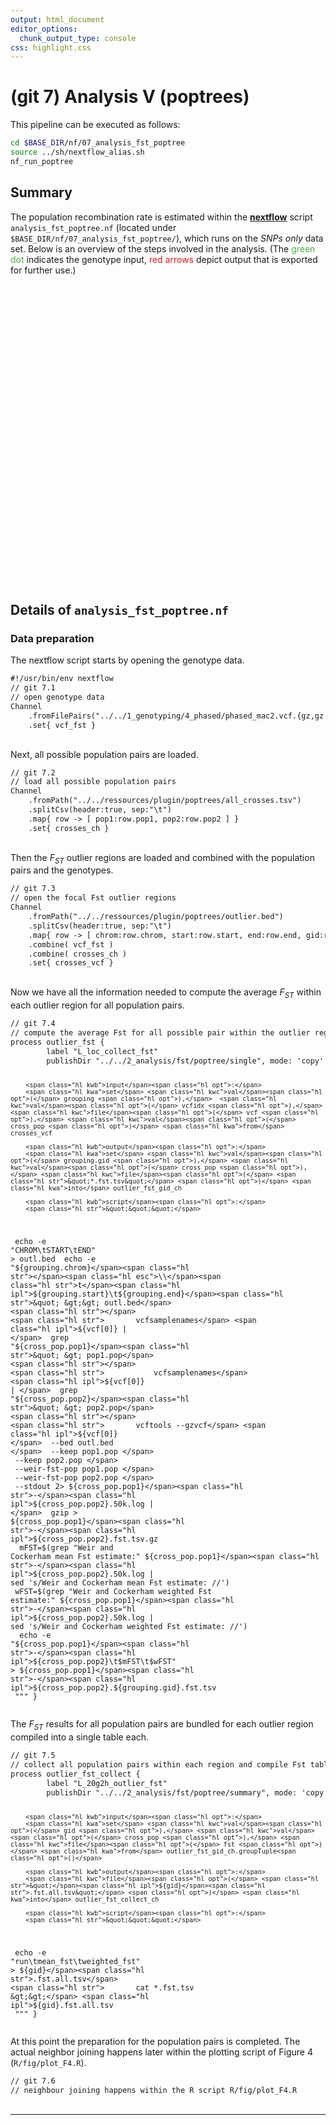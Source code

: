```yaml
---
output: html_document
editor_options:
  chunk_output_type: console
css: highlight.css
---
```







# (git 7) Analysis V (poptrees)

This pipeline can be executed as follows:

```sh
cd $BASE_DIR/nf/07_analysis_fst_poptree
source ../sh/nextflow_alias.sh
nf_run_poptree
```

## Summary

The population recombination rate is estimated within the [**nextflow**](https://www.nextflow.io/) script `analysis_fst_poptree.nf` (located under `$BASE_DIR/nf/07_analysis_fst_poptree/`), which runs on the _SNPs only_ data set.
Below is an overview of the steps involved in the analysis.
(The <span style="color:#4DAF4A">green dot</span> indicates the genotype input, <span style="color:#E41A1C">red arrows</span> depict output that is exported for further use.)

<div style="max-width:500px; margin:auto;">
<!--html_preserve--><div id="htmlwidget-7478aaa4ff297179d778" style="width:672px;height:480px;" class="girafe html-widget"></div>
<script type="application/json" data-for="htmlwidget-7478aaa4ff297179d778">{"x":{"html":"<?xml version=\"1.0\" encoding=\"UTF-8\"?>\n<svg xmlns=\"http://www.w3.org/2000/svg\" xmlns:xlink=\"http://www.w3.org/1999/xlink\" id=\"svg_73d85aea-ebce-4630-a473-170c9bac9536\" viewBox=\"0 0 864.00 648.00\">\n  <g>\n    <defs>\n      <clipPath id=\"svg_73d85aea-ebce-4630-a473-170c9bac9536_cl_1\">\n        <rect x=\"0.00\" y=\"0.00\" width=\"864.00\" height=\"648.00\"/>\n      <\/clipPath>\n    <\/defs>\n    <rect x=\"0.00\" y=\"0.00\" width=\"864.00\" height=\"648.00\" id=\"svg_73d85aea-ebce-4630-a473-170c9bac9536_el_1\" clip-path=\"url(#svg_73d85aea-ebce-4630-a473-170c9bac9536_cl_1)\" fill=\"#FFFFFF\" fill-opacity=\"1\" stroke-width=\"0.75\" stroke=\"#FFFFFF\" stroke-opacity=\"1\" stroke-linejoin=\"round\" stroke-linecap=\"round\"/>\n    <defs>\n      <clipPath id=\"svg_73d85aea-ebce-4630-a473-170c9bac9536_cl_2\">\n        <rect x=\"0.00\" y=\"0.00\" width=\"864.00\" height=\"648.00\"/>\n      <\/clipPath>\n    <\/defs>\n    <g clip-path=\"url(#svg_73d85aea-ebce-4630-a473-170c9bac9536_cl_2)\">\n      <text x=\"327.63\" y=\"433.35\" id=\"svg_73d85aea-ebce-4630-a473-170c9bac9536_el_2\" font-size=\"225.00pt\" font-weight=\"bold\" fill=\"#E0E0E0\" fill-opacity=\"1\" font-family=\"DejaVu Sans\">7<\/text>\n    <\/g>\n    <polyline points=\"81.43,342.65 81.58,342.68 82.90,342.99 84.21,343.30 85.53,343.60 86.85,343.91 88.17,344.22 89.49,344.53 90.81,344.84 92.12,345.14 93.44,345.45 94.76,345.76 96.08,346.07 97.40,346.37 98.71,346.68 100.03,346.99 101.35,347.30 102.67,347.61 103.99,347.91 105.30,348.22 106.62,348.53 107.94,348.84 109.26,349.15 110.58,349.45 111.90,349.76 113.21,350.07 114.53,350.38 115.85,350.68 117.17,350.99 118.49,351.30 119.80,351.61 121.12,351.92 122.44,352.22 123.76,352.53 125.08,352.84 126.40,353.15 127.71,353.46 129.03,353.76 130.35,354.07 131.67,354.38 132.99,354.69 134.30,354.99 135.62,355.30 136.94,355.61 138.26,355.92 139.58,356.23 140.89,356.53 142.21,356.84 143.53,357.15 144.85,357.46 146.17,357.76 147.49,358.07 148.80,358.38 150.12,358.69 151.44,359.00 152.76,359.30 154.08,359.61 155.39,359.92 156.71,360.23 158.03,360.54 159.35,360.84 160.67,361.15 161.99,361.46 163.30,361.77 164.62,362.07 165.94,362.38 167.26,362.69 168.58,363.00 169.89,363.31 171.21,363.61 172.53,363.92 173.85,364.23 175.17,364.54 176.48,364.85 177.80,365.15 179.12,365.46 180.44,365.77 181.76,366.08 183.08,366.38 184.39,366.69 185.71,367.00 187.03,367.31 188.35,367.62 189.67,367.92 190.98,368.23 192.30,368.54 193.62,368.85 194.94,369.15 196.26,369.46 196.40,369.50\" id=\"svg_73d85aea-ebce-4630-a473-170c9bac9536_el_3\" clip-path=\"url(#svg_73d85aea-ebce-4630-a473-170c9bac9536_cl_2)\" fill=\"none\" stroke-width=\"1.06698\" stroke=\"#000000\" stroke-opacity=\"1\" stroke-linejoin=\"round\" stroke-linecap=\"butt\"/>\n    <polygon points=\"194.50,370.08 196.40,369.50 194.95,368.13\" id=\"svg_73d85aea-ebce-4630-a473-170c9bac9536_el_4\" clip-path=\"url(#svg_73d85aea-ebce-4630-a473-170c9bac9536_cl_2)\" fill=\"#000000\" fill-opacity=\"1\" stroke-width=\"1.06698\" stroke=\"#000000\" stroke-opacity=\"1\" stroke-linejoin=\"round\" stroke-linecap=\"butt\"/>\n    <polyline points=\"454.93,321.53 456.10,321.63 457.40,321.74 458.71,321.85 460.01,321.96 461.31,322.07 462.61,322.18 463.91,322.30 465.21,322.41 466.52,322.52 467.82,322.63 469.12,322.74 470.42,322.85 471.72,322.96 473.02,323.07 474.32,323.18 475.63,323.29 476.93,323.40 478.23,323.51 479.53,323.62 480.83,323.73 482.13,323.84 483.44,323.95 484.74,324.07 486.04,324.18 487.34,324.29 488.64,324.40 489.94,324.51 491.25,324.62 492.55,324.73 493.85,324.84 495.15,324.95 496.45,325.06 497.75,325.17 499.06,325.28 500.36,325.39 501.66,325.50 502.96,325.61 504.26,325.72 505.56,325.83 506.87,325.95 508.17,326.06 509.47,326.17 510.77,326.28 512.07,326.39 513.37,326.50 514.68,326.61 515.98,326.72 517.28,326.83 518.58,326.94 519.88,327.05 521.18,327.16 522.49,327.27 523.79,327.38 525.09,327.49 526.39,327.60 527.69,327.72 528.99,327.83 530.30,327.94 531.60,328.05 532.90,328.16 534.20,328.27 535.50,328.38 536.80,328.49 538.11,328.60 539.41,328.71 540.71,328.82 542.01,328.93 543.31,329.04 544.61,329.15 545.92,329.26 547.22,329.37 548.52,329.49 549.82,329.60 551.12,329.71 552.42,329.82 553.73,329.93 555.03,330.04 556.33,330.15 557.63,330.26 558.93,330.37 560.23,330.48 561.54,330.59 562.84,330.70 564.14,330.81 565.44,330.92 566.74,331.03 567.91,331.13\" id=\"svg_73d85aea-ebce-4630-a473-170c9bac9536_el_5\" clip-path=\"url(#svg_73d85aea-ebce-4630-a473-170c9bac9536_cl_2)\" fill=\"none\" stroke-width=\"1.06698\" stroke=\"#E41A1C\" stroke-opacity=\"1\" stroke-linejoin=\"round\" stroke-linecap=\"butt\"/>\n    <polygon points=\"566.11,331.98 567.91,331.13 566.28,329.99\" id=\"svg_73d85aea-ebce-4630-a473-170c9bac9536_el_6\" clip-path=\"url(#svg_73d85aea-ebce-4630-a473-170c9bac9536_cl_2)\" fill=\"#E41A1C\" fill-opacity=\"1\" stroke-width=\"1.06698\" stroke=\"#E41A1C\" stroke-opacity=\"1\" stroke-linejoin=\"round\" stroke-linecap=\"butt\"/>\n    <polyline points=\"583.80,332.36 584.72,332.42 585.99,332.51 587.25,332.60 588.52,332.68 589.79,332.77 591.05,332.86 592.32,332.95 593.59,333.04 594.85,333.12 596.12,333.21 597.39,333.30 598.65,333.39 599.92,333.47 601.19,333.56 602.45,333.65 603.72,333.74 604.98,333.82 606.25,333.91 607.52,334.00 608.78,334.09 610.05,334.18 611.32,334.26 612.58,334.35 613.85,334.44 615.12,334.53 616.38,334.61 617.65,334.70 618.92,334.79 620.18,334.88 621.45,334.96 622.72,335.05 623.98,335.14 625.25,335.23 626.52,335.31 627.78,335.40 629.05,335.49 630.32,335.58 631.58,335.67 632.85,335.75 634.12,335.84 635.38,335.93 636.65,336.02 637.92,336.10 639.18,336.19 640.45,336.28 641.72,336.37 642.98,336.45 644.25,336.54 645.52,336.63 646.78,336.72 648.05,336.81 649.32,336.89 650.58,336.98 651.85,337.07 653.11,337.16 654.38,337.24 655.65,337.33 656.91,337.42 658.18,337.51 659.45,337.59 660.71,337.68 661.98,337.77 663.25,337.86 664.51,337.94 665.78,338.03 667.05,338.12 668.31,338.21 669.58,338.30 670.85,338.38 672.11,338.47 673.38,338.56 674.65,338.65 675.91,338.73 677.18,338.82 678.45,338.91 679.71,339.00 680.98,339.08 682.25,339.17 683.51,339.26 684.78,339.35 686.05,339.44 687.31,339.52 688.58,339.61 689.85,339.70 691.11,339.79 692.38,339.87 693.29,339.94\" id=\"svg_73d85aea-ebce-4630-a473-170c9bac9536_el_7\" clip-path=\"url(#svg_73d85aea-ebce-4630-a473-170c9bac9536_cl_2)\" fill=\"none\" stroke-width=\"1.06698\" stroke=\"#000000\" stroke-opacity=\"1\" stroke-linejoin=\"round\" stroke-linecap=\"butt\"/>\n    <polygon points=\"691.50,340.81 693.29,339.94 691.64,338.82\" id=\"svg_73d85aea-ebce-4630-a473-170c9bac9536_el_8\" clip-path=\"url(#svg_73d85aea-ebce-4630-a473-170c9bac9536_cl_2)\" fill=\"#000000\" fill-opacity=\"1\" stroke-width=\"1.06698\" stroke=\"#000000\" stroke-opacity=\"1\" stroke-linejoin=\"round\" stroke-linecap=\"butt\"/>\n    <polyline points=\"709.20,340.97 709.98,341.02 711.22,341.10 712.47,341.17 713.72,341.25 714.97,341.33 716.21,341.40 717.46,341.48 718.71,341.56 719.95,341.63 721.20,341.71 722.45,341.78 723.70,341.86 724.94,341.94 726.19,342.01 727.44,342.09 728.69,342.17 729.93,342.24 731.18,342.32 732.43,342.39 733.67,342.47 734.92,342.55 736.17,342.62 737.42,342.70 738.66,342.78 739.91,342.85 741.16,342.93 742.41,343.00 743.65,343.08 744.90,343.16 746.15,343.23 747.39,343.31 748.64,343.39 749.89,343.46 751.14,343.54 752.38,343.61 753.63,343.69 754.88,343.77 756.13,343.84 757.37,343.92 758.62,344.00 759.87,344.07 761.12,344.15 762.36,344.22 763.61,344.30 764.86,344.38 766.10,344.45 767.35,344.53 768.60,344.61 769.85,344.68 771.09,344.76 772.34,344.83 773.59,344.91 774.84,344.99 776.08,345.06 777.33,345.14 778.58,345.22 779.82,345.29 781.07,345.37 782.32,345.45 783.57,345.52 784.81,345.60 786.06,345.67 787.31,345.75 788.56,345.83 789.80,345.90 791.05,345.98 792.30,346.06 793.54,346.13 794.79,346.21 796.04,346.28 797.29,346.36 798.53,346.44 799.78,346.51 801.03,346.59 802.28,346.67 803.52,346.74 804.77,346.82 806.02,346.89 807.27,346.97 808.51,347.05 809.76,347.12 811.01,347.20 812.25,347.28 813.50,347.35 814.75,347.43 816.00,347.50 816.77,347.55\" id=\"svg_73d85aea-ebce-4630-a473-170c9bac9536_el_9\" clip-path=\"url(#svg_73d85aea-ebce-4630-a473-170c9bac9536_cl_2)\" fill=\"none\" stroke-width=\"1.06698\" stroke=\"#E41A1C\" stroke-opacity=\"1\" stroke-linejoin=\"round\" stroke-linecap=\"butt\"/>\n    <polygon points=\"814.99,348.44 816.77,347.55 815.11,346.45\" id=\"svg_73d85aea-ebce-4630-a473-170c9bac9536_el_10\" clip-path=\"url(#svg_73d85aea-ebce-4630-a473-170c9bac9536_cl_2)\" fill=\"#E41A1C\" fill-opacity=\"1\" stroke-width=\"1.06698\" stroke=\"#E41A1C\" stroke-opacity=\"1\" stroke-linejoin=\"round\" stroke-linecap=\"butt\"/>\n    <polyline points=\"215.40,36.82 215.59,37.28 215.95,38.15 216.31,39.02 216.67,39.89 217.03,40.76 217.39,41.63 217.75,42.50 218.11,43.37 218.47,44.23 218.83,45.10 219.19,45.97 219.55,46.84 219.91,47.71 220.27,48.58 220.63,49.45 220.99,50.32 221.35,51.19 221.71,52.06 222.07,52.93 222.43,53.80 222.79,54.67 223.15,55.54 223.50,56.41 223.86,57.28 224.22,58.15 224.58,59.02 224.94,59.88 225.30,60.75 225.66,61.62 226.02,62.49 226.38,63.36 226.74,64.23 227.10,65.10 227.46,65.97 227.82,66.84 228.18,67.71 228.54,68.58 228.90,69.45 229.26,70.32 229.62,71.19 229.98,72.06 230.34,72.93 230.70,73.80 231.06,74.66 231.42,75.53 231.78,76.40 232.14,77.27 232.50,78.14 232.86,79.01 233.22,79.88 233.58,80.75 233.94,81.62 234.30,82.49 234.65,83.36 235.01,84.23 235.37,85.10 235.73,85.97 236.09,86.84 236.45,87.71 236.81,88.58 237.17,89.45 237.53,90.31 237.89,91.18 238.25,92.05 238.61,92.92 238.97,93.79 239.33,94.66 239.69,95.53 240.05,96.40 240.41,97.27 240.77,98.14 241.13,99.01 241.49,99.88 241.85,100.75 242.21,101.62 242.57,102.49 242.93,103.36 243.29,104.23 243.65,105.10 244.01,105.96 244.37,106.83 244.73,107.70 244.92,108.16\" id=\"svg_73d85aea-ebce-4630-a473-170c9bac9536_el_11\" clip-path=\"url(#svg_73d85aea-ebce-4630-a473-170c9bac9536_cl_2)\" fill=\"none\" stroke-width=\"1.06698\" stroke=\"#000000\" stroke-opacity=\"1\" stroke-linejoin=\"round\" stroke-linecap=\"butt\"/>\n    <polygon points=\"243.34,106.95 244.92,108.16 245.18,106.19\" id=\"svg_73d85aea-ebce-4630-a473-170c9bac9536_el_12\" clip-path=\"url(#svg_73d85aea-ebce-4630-a473-170c9bac9536_cl_2)\" fill=\"#000000\" fill-opacity=\"1\" stroke-width=\"1.06698\" stroke=\"#000000\" stroke-opacity=\"1\" stroke-linejoin=\"round\" stroke-linecap=\"butt\"/>\n    <polyline points=\"250.68,123.02 250.93,123.71 251.26,124.62 251.59,125.53 251.92,126.44 252.25,127.35 252.58,128.26 252.91,129.17 253.24,130.08 253.57,130.99 253.90,131.90 254.23,132.81 254.56,133.72 254.88,134.63 255.21,135.54 255.54,136.45 255.87,137.35 256.20,138.26 256.53,139.17 256.86,140.08 257.19,140.99 257.52,141.90 257.85,142.81 258.18,143.72 258.51,144.63 258.84,145.54 259.17,146.45 259.50,147.36 259.83,148.27 260.16,149.18 260.49,150.09 260.82,151.00 261.15,151.91 261.48,152.82 261.81,153.72 262.14,154.63 262.47,155.54 262.80,156.45 263.13,157.36 263.46,158.27 263.78,159.18 264.11,160.09 264.44,161.00 264.77,161.91 265.10,162.82 265.43,163.73 265.76,164.64 266.09,165.55 266.42,166.46 266.75,167.37 267.08,168.28 267.41,169.19 267.74,170.09 268.07,171.00 268.40,171.91 268.73,172.82 269.06,173.73 269.39,174.64 269.72,175.55 270.05,176.46 270.38,177.37 270.71,178.28 271.04,179.19 271.37,180.10 271.70,181.01 272.03,181.92 272.35,182.83 272.68,183.74 273.01,184.65 273.34,185.56 273.67,186.46 274.00,187.37 274.33,188.28 274.66,189.19 274.99,190.10 275.32,191.01 275.65,191.92 275.98,192.83 276.31,193.74 276.64,194.65 276.97,195.56 277.30,196.47 277.63,197.38 277.88,198.07\" id=\"svg_73d85aea-ebce-4630-a473-170c9bac9536_el_13\" clip-path=\"url(#svg_73d85aea-ebce-4630-a473-170c9bac9536_cl_2)\" fill=\"none\" stroke-width=\"1.06698\" stroke=\"#000000\" stroke-opacity=\"1\" stroke-linejoin=\"round\" stroke-linecap=\"butt\"/>\n    <polygon points=\"276.35,196.79 277.88,198.07 278.23,196.11\" id=\"svg_73d85aea-ebce-4630-a473-170c9bac9536_el_14\" clip-path=\"url(#svg_73d85aea-ebce-4630-a473-170c9bac9536_cl_2)\" fill=\"#000000\" fill-opacity=\"1\" stroke-width=\"1.06698\" stroke=\"#000000\" stroke-opacity=\"1\" stroke-linejoin=\"round\" stroke-linecap=\"butt\"/>\n    <polyline points=\"282.94,213.18 283.02,213.46 283.32,214.44 283.63,215.43 283.93,216.42 284.23,217.40 284.54,218.39 284.84,219.38 285.14,220.36 285.45,221.35 285.75,222.34 286.05,223.32 286.36,224.31 286.66,225.30 286.96,226.28 287.27,227.27 287.57,228.26 287.87,229.24 288.18,230.23 288.48,231.22 288.78,232.20 289.09,233.19 289.39,234.18 289.69,235.16 290.00,236.15 290.30,237.14 290.60,238.12 290.91,239.11 291.21,240.10 291.51,241.08 291.82,242.07 292.12,243.06 292.42,244.04 292.73,245.03 293.03,246.02 293.33,247.00 293.64,247.99 293.94,248.98 294.24,249.96 294.54,250.95 294.85,251.94 295.15,252.92 295.45,253.91 295.76,254.90 296.06,255.88 296.36,256.87 296.67,257.86 296.97,258.84 297.27,259.83 297.58,260.82 297.88,261.80 298.18,262.79 298.49,263.77 298.79,264.76 299.09,265.75 299.40,266.73 299.70,267.72 300.00,268.71 300.31,269.69 300.61,270.68 300.91,271.67 301.22,272.65 301.52,273.64 301.82,274.63 302.13,275.61 302.43,276.60 302.73,277.59 303.04,278.57 303.34,279.56 303.64,280.55 303.95,281.53 304.25,282.52 304.55,283.51 304.86,284.49 305.16,285.48 305.46,286.47 305.77,287.45 306.07,288.44 306.37,289.43 306.68,290.41 306.98,291.40 307.28,292.39 307.58,293.37 307.89,294.36 308.19,295.35 308.28,295.62\" id=\"svg_73d85aea-ebce-4630-a473-170c9bac9536_el_15\" clip-path=\"url(#svg_73d85aea-ebce-4630-a473-170c9bac9536_cl_2)\" fill=\"none\" stroke-width=\"1.06698\" stroke=\"#000000\" stroke-opacity=\"1\" stroke-linejoin=\"round\" stroke-linecap=\"butt\"/>\n    <polygon points=\"306.82,294.27 308.28,295.62 308.72,293.68\" id=\"svg_73d85aea-ebce-4630-a473-170c9bac9536_el_16\" clip-path=\"url(#svg_73d85aea-ebce-4630-a473-170c9bac9536_cl_2)\" fill=\"#000000\" fill-opacity=\"1\" stroke-width=\"1.06698\" stroke=\"#000000\" stroke-opacity=\"1\" stroke-linejoin=\"round\" stroke-linecap=\"butt\"/>\n    <polyline points=\"44.80,612.80 44.97,612.62 45.68,611.88 46.40,611.14 47.11,610.40 47.82,609.66 48.53,608.92 49.24,608.17 49.96,607.43 50.67,606.69 51.38,605.95 52.09,605.21 52.81,604.47 53.52,603.73 54.23,602.99 54.94,602.25 55.65,601.51 56.37,600.77 57.08,600.03 57.79,599.29 58.50,598.54 59.22,597.80 59.93,597.06 60.64,596.32 61.35,595.58 62.06,594.84 62.78,594.10 63.49,593.36 64.20,592.62 64.91,591.88 65.63,591.14 66.34,590.40 67.05,589.65 67.76,588.91 68.47,588.17 69.19,587.43 69.90,586.69 70.61,585.95 71.32,585.21 72.04,584.47 72.75,583.73 73.46,582.99 74.17,582.25 74.88,581.51 75.60,580.77 76.31,580.02 77.02,579.28 77.73,578.54 78.45,577.80 79.16,577.06 79.87,576.32 80.58,575.58 81.29,574.84 82.01,574.10 82.72,573.36 83.43,572.62 84.14,571.88 84.86,571.14 85.57,570.39 86.28,569.65 86.99,568.91 87.70,568.17 88.42,567.43 89.13,566.69 89.84,565.95 90.55,565.21 91.27,564.47 91.98,563.73 92.69,562.99 93.40,562.25 94.11,561.51 94.83,560.76 95.54,560.02 96.25,559.28 96.96,558.54 97.68,557.80 98.39,557.06 99.10,556.32 99.81,555.58 100.52,554.84 101.24,554.10 101.95,553.36 102.66,552.62 103.37,551.87 104.09,551.13 104.26,550.95\" id=\"svg_73d85aea-ebce-4630-a473-170c9bac9536_el_17\" clip-path=\"url(#svg_73d85aea-ebce-4630-a473-170c9bac9536_cl_2)\" fill=\"none\" stroke-width=\"1.06698\" stroke=\"#000000\" stroke-opacity=\"1\" stroke-linejoin=\"round\" stroke-linecap=\"butt\"/>\n    <polygon points=\"103.78,552.89 104.26,550.95 102.35,551.51\" id=\"svg_73d85aea-ebce-4630-a473-170c9bac9536_el_18\" clip-path=\"url(#svg_73d85aea-ebce-4630-a473-170c9bac9536_cl_2)\" fill=\"#000000\" fill-opacity=\"1\" stroke-width=\"1.06698\" stroke=\"#000000\" stroke-opacity=\"1\" stroke-linejoin=\"round\" stroke-linecap=\"butt\"/>\n    <polyline points=\"114.65,538.89 114.77,538.73 115.40,537.92 116.02,537.11 116.64,536.30 117.27,535.49 117.89,534.68 118.51,533.87 119.14,533.06 119.76,532.25 120.39,531.45 121.01,530.64 121.63,529.83 122.26,529.02 122.88,528.21 123.50,527.40 124.13,526.59 124.75,525.78 125.38,524.97 126.00,524.16 126.62,523.35 127.25,522.54 127.87,521.73 128.49,520.92 129.12,520.11 129.74,519.30 130.36,518.49 130.99,517.68 131.61,516.87 132.24,516.06 132.86,515.25 133.48,514.44 134.11,513.64 134.73,512.83 135.35,512.02 135.98,511.21 136.60,510.40 137.22,509.59 137.85,508.78 138.47,507.97 139.10,507.16 139.72,506.35 140.34,505.54 140.97,504.73 141.59,503.92 142.21,503.11 142.84,502.30 143.46,501.49 144.08,500.68 144.71,499.87 145.33,499.06 145.96,498.25 146.58,497.44 147.20,496.63 147.83,495.83 148.45,495.02 149.07,494.21 149.70,493.40 150.32,492.59 150.95,491.78 151.57,490.97 152.19,490.16 152.82,489.35 153.44,488.54 154.06,487.73 154.69,486.92 155.31,486.11 155.93,485.30 156.56,484.49 157.18,483.68 157.81,482.87 158.43,482.06 159.05,481.25 159.68,480.44 160.30,479.63 160.92,478.82 161.55,478.02 162.17,477.21 162.79,476.40 163.42,475.59 164.04,474.78 164.67,473.97 165.29,473.16 165.91,472.35 166.54,471.54 166.66,471.38\" id=\"svg_73d85aea-ebce-4630-a473-170c9bac9536_el_19\" clip-path=\"url(#svg_73d85aea-ebce-4630-a473-170c9bac9536_cl_2)\" fill=\"none\" stroke-width=\"1.06698\" stroke=\"#000000\" stroke-opacity=\"1\" stroke-linejoin=\"round\" stroke-linecap=\"butt\"/>\n    <polygon points=\"166.40,473.35 166.66,471.38 164.82,472.14\" id=\"svg_73d85aea-ebce-4630-a473-170c9bac9536_el_20\" clip-path=\"url(#svg_73d85aea-ebce-4630-a473-170c9bac9536_cl_2)\" fill=\"#000000\" fill-opacity=\"1\" stroke-width=\"1.06698\" stroke=\"#000000\" stroke-opacity=\"1\" stroke-linejoin=\"round\" stroke-linecap=\"butt\"/>\n    <polyline points=\"174.15,457.54 174.16,457.49 174.49,456.54 174.82,455.59 175.15,454.65 175.48,453.70 175.81,452.75 176.14,451.80 176.47,450.86 176.80,449.91 177.13,448.96 177.46,448.02 177.79,447.07 178.12,446.12 178.45,445.18 178.78,444.23 179.11,443.28 179.44,442.33 179.77,441.39 180.10,440.44 180.43,439.49 180.76,438.55 181.09,437.60 181.42,436.65 181.75,435.71 182.08,434.76 182.41,433.81 182.74,432.86 183.07,431.92 183.39,430.97 183.72,430.02 184.05,429.08 184.38,428.13 184.71,427.18 185.04,426.24 185.37,425.29 185.70,424.34 186.03,423.39 186.36,422.45 186.69,421.50 187.02,420.55 187.35,419.61 187.68,418.66 188.01,417.71 188.34,416.77 188.67,415.82 189.00,414.87 189.33,413.92 189.66,412.98 189.99,412.03 190.32,411.08 190.65,410.14 190.98,409.19 191.31,408.24 191.64,407.30 191.97,406.35 192.30,405.40 192.63,404.45 192.96,403.51 193.29,402.56 193.62,401.61 193.95,400.67 194.27,399.72 194.60,398.77 194.93,397.83 195.26,396.88 195.59,395.93 195.92,394.98 196.25,394.04 196.58,393.09 196.91,392.14 197.24,391.20 197.57,390.25 197.90,389.30 198.23,388.36 198.56,387.41 198.89,386.46 199.22,385.51 199.55,384.57 199.88,383.62 200.21,382.67 200.54,381.73 200.87,380.78 201.20,379.83 201.53,378.89 201.55,378.84\" id=\"svg_73d85aea-ebce-4630-a473-170c9bac9536_el_21\" clip-path=\"url(#svg_73d85aea-ebce-4630-a473-170c9bac9536_cl_2)\" fill=\"none\" stroke-width=\"1.06698\" stroke=\"#000000\" stroke-opacity=\"1\" stroke-linejoin=\"round\" stroke-linecap=\"butt\"/>\n    <polygon points=\"201.92,380.79 201.55,378.84 200.04,380.14\" id=\"svg_73d85aea-ebce-4630-a473-170c9bac9536_el_22\" clip-path=\"url(#svg_73d85aea-ebce-4630-a473-170c9bac9536_cl_2)\" fill=\"#000000\" fill-opacity=\"1\" stroke-width=\"1.06698\" stroke=\"#000000\" stroke-opacity=\"1\" stroke-linejoin=\"round\" stroke-linecap=\"butt\"/>\n    <polyline points=\"210.88,367.02 211.69,366.50 212.77,365.81 213.84,365.12 214.92,364.43 215.99,363.75 217.07,363.06 218.14,362.37 219.22,361.68 220.29,361.00 221.37,360.31 222.45,359.62 223.52,358.93 224.60,358.25 225.67,357.56 226.75,356.87 227.82,356.18 228.90,355.50 229.97,354.81 231.05,354.12 232.12,353.43 233.20,352.75 234.27,352.06 235.35,351.37 236.42,350.68 237.50,350.00 238.57,349.31 239.65,348.62 240.72,347.93 241.80,347.25 242.88,346.56 243.95,345.87 245.03,345.18 246.10,344.49 247.18,343.81 248.25,343.12 249.33,342.43 250.40,341.74 251.48,341.06 252.55,340.37 253.63,339.68 254.70,338.99 255.78,338.31 256.85,337.62 257.93,336.93 259.00,336.24 260.08,335.56 261.15,334.87 262.23,334.18 263.31,333.49 264.38,332.81 265.46,332.12 266.53,331.43 267.61,330.74 268.68,330.06 269.76,329.37 270.83,328.68 271.91,327.99 272.98,327.31 274.06,326.62 275.13,325.93 276.21,325.24 277.28,324.56 278.36,323.87 279.43,323.18 280.51,322.49 281.59,321.81 282.66,321.12 283.74,320.43 284.81,319.74 285.89,319.05 286.96,318.37 288.04,317.68 289.11,316.99 290.19,316.30 291.26,315.62 292.34,314.93 293.41,314.24 294.49,313.55 295.56,312.87 296.64,312.18 297.71,311.49 298.79,310.80 299.86,310.12 300.94,309.43 302.02,308.74 303.09,308.05 303.90,307.53\" id=\"svg_73d85aea-ebce-4630-a473-170c9bac9536_el_23\" clip-path=\"url(#svg_73d85aea-ebce-4630-a473-170c9bac9536_cl_2)\" fill=\"none\" stroke-width=\"1.06698\" stroke=\"#000000\" stroke-opacity=\"1\" stroke-linejoin=\"round\" stroke-linecap=\"butt\"/>\n    <polygon points=\"302.99,309.30 303.90,307.53 301.91,307.62\" id=\"svg_73d85aea-ebce-4630-a473-170c9bac9536_el_24\" clip-path=\"url(#svg_73d85aea-ebce-4630-a473-170c9bac9536_cl_2)\" fill=\"#000000\" fill-opacity=\"1\" stroke-width=\"1.06698\" stroke=\"#000000\" stroke-opacity=\"1\" stroke-linejoin=\"round\" stroke-linecap=\"butt\"/>\n    <polyline points=\"318.52,304.26 318.88,304.31 320.26,304.49 321.64,304.66 323.01,304.84 324.39,305.02 325.77,305.20 327.15,305.38 328.52,305.55 329.90,305.73 331.28,305.91 332.66,306.09 334.03,306.27 335.41,306.44 336.79,306.62 338.17,306.80 339.54,306.98 340.92,307.16 342.30,307.33 343.68,307.51 345.05,307.69 346.43,307.87 347.81,308.05 349.19,308.22 350.56,308.40 351.94,308.58 353.32,308.76 354.70,308.93 356.08,309.11 357.45,309.29 358.83,309.47 360.21,309.65 361.59,309.82 362.96,310.00 364.34,310.18 365.72,310.36 367.10,310.54 368.47,310.71 369.85,310.89 371.23,311.07 372.61,311.25 373.98,311.43 375.36,311.60 376.74,311.78 378.12,311.96 379.49,312.14 380.87,312.32 382.25,312.49 383.63,312.67 385.00,312.85 386.38,313.03 387.76,313.21 389.14,313.38 390.51,313.56 391.89,313.74 393.27,313.92 394.65,314.10 396.02,314.27 397.40,314.45 398.78,314.63 400.16,314.81 401.53,314.99 402.91,315.16 404.29,315.34 405.67,315.52 407.04,315.70 408.42,315.87 409.80,316.05 411.18,316.23 412.55,316.41 413.93,316.59 415.31,316.76 416.69,316.94 418.06,317.12 419.44,317.30 420.82,317.48 422.20,317.65 423.57,317.83 424.95,318.01 426.33,318.19 427.71,318.37 429.08,318.54 430.46,318.72 431.84,318.90 433.22,319.08 434.59,319.26 435.97,319.43 437.35,319.61 438.73,319.79 439.09,319.84\" id=\"svg_73d85aea-ebce-4630-a473-170c9bac9536_el_25\" clip-path=\"url(#svg_73d85aea-ebce-4630-a473-170c9bac9536_cl_2)\" fill=\"none\" stroke-width=\"1.06698\" stroke=\"#000000\" stroke-opacity=\"1\" stroke-linejoin=\"round\" stroke-linecap=\"butt\"/>\n    <polygon points=\"437.25,320.60 439.09,319.84 437.50,318.63\" id=\"svg_73d85aea-ebce-4630-a473-170c9bac9536_el_26\" clip-path=\"url(#svg_73d85aea-ebce-4630-a473-170c9bac9536_cl_2)\" fill=\"#000000\" fill-opacity=\"1\" stroke-width=\"1.06698\" stroke=\"#000000\" stroke-opacity=\"1\" stroke-linejoin=\"round\" stroke-linecap=\"butt\"/>\n    <g clip-path=\"url(#svg_73d85aea-ebce-4630-a473-170c9bac9536_cl_2)\">\n      <text transform=\"translate(122.76,349.15) rotate(-347)\" id=\"svg_73d85aea-ebce-4630-a473-170c9bac9536_el_27\" font-size=\"8.28pt\" font-family=\"DejaVu Sans\">vcf_fst<\/text>\n    <\/g>\n    <g clip-path=\"url(#svg_73d85aea-ebce-4630-a473-170c9bac9536_cl_2)\">\n      <text transform=\"translate(464.40,319.26) rotate(-355)\" id=\"svg_73d85aea-ebce-4630-a473-170c9bac9536_el_28\" font-size=\"8.28pt\" font-family=\"DejaVu Sans\">outlier_fst_gid_ch<\/text>\n    <\/g>\n    <g clip-path=\"url(#svg_73d85aea-ebce-4630-a473-170c9bac9536_cl_2)\">\n      <text transform=\"translate(706.26,337.73) rotate(-357)\" id=\"svg_73d85aea-ebce-4630-a473-170c9bac9536_el_29\" font-size=\"8.28pt\" font-family=\"DejaVu Sans\">outlier_fst_collect_ch<\/text>\n    <\/g>\n    <g clip-path=\"url(#svg_73d85aea-ebce-4630-a473-170c9bac9536_cl_2)\">\n      <text transform=\"translate(289.87,225.32) rotate(-287)\" id=\"svg_73d85aea-ebce-4630-a473-170c9bac9536_el_30\" font-size=\"8.28pt\" font-family=\"DejaVu Sans\">crosses_ch<\/text>\n    <\/g>\n    <g clip-path=\"url(#svg_73d85aea-ebce-4630-a473-170c9bac9536_cl_2)\">\n      <text transform=\"translate(348.44,305.04) rotate(-353)\" id=\"svg_73d85aea-ebce-4630-a473-170c9bac9536_el_31\" font-size=\"8.28pt\" font-family=\"DejaVu Sans\">crosses_vcf<\/text>\n    <\/g>\n    <circle cx=\"73.67\" cy=\"340.83\" r=\"3.47pt\" id=\"svg_73d85aea-ebce-4630-a473-170c9bac9536_el_32\" clip-path=\"url(#svg_73d85aea-ebce-4630-a473-170c9bac9536_cl_2)\" fill=\"none\" stroke-width=\"0.708661\" stroke=\"#4DAF4A\" stroke-opacity=\"1\" stroke-linejoin=\"round\" stroke-linecap=\"round\"/>\n    <circle cx=\"212.35\" cy=\"29.45\" r=\"3.47pt\" id=\"svg_73d85aea-ebce-4630-a473-170c9bac9536_el_33\" clip-path=\"url(#svg_73d85aea-ebce-4630-a473-170c9bac9536_cl_2)\" fill=\"none\" stroke-width=\"0.708661\" stroke=\"#000000\" stroke-opacity=\"1\" stroke-linejoin=\"round\" stroke-linecap=\"round\"/>\n    <circle cx=\"575.85\" cy=\"331.81\" r=\"3.47pt\" id=\"svg_73d85aea-ebce-4630-a473-170c9bac9536_el_34\" clip-path=\"url(#svg_73d85aea-ebce-4630-a473-170c9bac9536_cl_2)\" fill=\"none\" stroke-width=\"0.708661\" stroke=\"#000000\" stroke-opacity=\"1\" stroke-linejoin=\"round\" stroke-linecap=\"round\"/>\n    <circle cx=\"701.24\" cy=\"340.49\" r=\"3.47pt\" id=\"svg_73d85aea-ebce-4630-a473-170c9bac9536_el_35\" clip-path=\"url(#svg_73d85aea-ebce-4630-a473-170c9bac9536_cl_2)\" fill=\"none\" stroke-width=\"0.708661\" stroke=\"#000000\" stroke-opacity=\"1\" stroke-linejoin=\"round\" stroke-linecap=\"round\"/>\n    <circle cx=\"824.73\" cy=\"348.04\" r=\"3.47pt\" id=\"svg_73d85aea-ebce-4630-a473-170c9bac9536_el_36\" clip-path=\"url(#svg_73d85aea-ebce-4630-a473-170c9bac9536_cl_2)\" fill=\"none\" stroke-width=\"0.708661\" stroke=\"#000000\" stroke-opacity=\"1\" stroke-linejoin=\"round\" stroke-linecap=\"round\"/>\n    <circle cx=\"247.96\" cy=\"115.53\" r=\"3.47pt\" id=\"svg_73d85aea-ebce-4630-a473-170c9bac9536_el_37\" clip-path=\"url(#svg_73d85aea-ebce-4630-a473-170c9bac9536_cl_2)\" fill=\"none\" stroke-width=\"0.708661\" stroke=\"#000000\" stroke-opacity=\"1\" stroke-linejoin=\"round\" stroke-linecap=\"round\"/>\n    <circle cx=\"280.60\" cy=\"205.56\" r=\"3.47pt\" id=\"svg_73d85aea-ebce-4630-a473-170c9bac9536_el_38\" clip-path=\"url(#svg_73d85aea-ebce-4630-a473-170c9bac9536_cl_2)\" fill=\"none\" stroke-width=\"0.708661\" stroke=\"#000000\" stroke-opacity=\"1\" stroke-linejoin=\"round\" stroke-linecap=\"round\"/>\n    <circle cx=\"39.27\" cy=\"618.55\" r=\"3.47pt\" id=\"svg_73d85aea-ebce-4630-a473-170c9bac9536_el_39\" clip-path=\"url(#svg_73d85aea-ebce-4630-a473-170c9bac9536_cl_2)\" fill=\"none\" stroke-width=\"0.708661\" stroke=\"#000000\" stroke-opacity=\"1\" stroke-linejoin=\"round\" stroke-linecap=\"round\"/>\n    <circle cx=\"109.78\" cy=\"545.21\" r=\"3.47pt\" id=\"svg_73d85aea-ebce-4630-a473-170c9bac9536_el_40\" clip-path=\"url(#svg_73d85aea-ebce-4630-a473-170c9bac9536_cl_2)\" fill=\"none\" stroke-width=\"0.708661\" stroke=\"#000000\" stroke-opacity=\"1\" stroke-linejoin=\"round\" stroke-linecap=\"round\"/>\n    <circle cx=\"171.53\" cy=\"465.06\" r=\"3.47pt\" id=\"svg_73d85aea-ebce-4630-a473-170c9bac9536_el_41\" clip-path=\"url(#svg_73d85aea-ebce-4630-a473-170c9bac9536_cl_2)\" fill=\"none\" stroke-width=\"0.708661\" stroke=\"#000000\" stroke-opacity=\"1\" stroke-linejoin=\"round\" stroke-linecap=\"round\"/>\n    <circle cx=\"204.17\" cy=\"371.31\" r=\"3.47pt\" id=\"svg_73d85aea-ebce-4630-a473-170c9bac9536_el_42\" clip-path=\"url(#svg_73d85aea-ebce-4630-a473-170c9bac9536_cl_2)\" fill=\"none\" stroke-width=\"0.708661\" stroke=\"#000000\" stroke-opacity=\"1\" stroke-linejoin=\"round\" stroke-linecap=\"round\"/>\n    <circle cx=\"310.62\" cy=\"303.24\" r=\"3.47pt\" id=\"svg_73d85aea-ebce-4630-a473-170c9bac9536_el_43\" clip-path=\"url(#svg_73d85aea-ebce-4630-a473-170c9bac9536_cl_2)\" fill=\"none\" stroke-width=\"0.708661\" stroke=\"#000000\" stroke-opacity=\"1\" stroke-linejoin=\"round\" stroke-linecap=\"round\"/>\n    <circle cx=\"446.99\" cy=\"320.86\" r=\"3.47pt\" id=\"svg_73d85aea-ebce-4630-a473-170c9bac9536_el_44\" clip-path=\"url(#svg_73d85aea-ebce-4630-a473-170c9bac9536_cl_2)\" fill=\"none\" stroke-width=\"0.708661\" stroke=\"#000000\" stroke-opacity=\"1\" stroke-linejoin=\"round\" stroke-linecap=\"round\"/>\n    <circle cx=\"73.67\" cy=\"340.83\" r=\"1.87pt\" id=\"svg_73d85aea-ebce-4630-a473-170c9bac9536_el_45\" clip-path=\"url(#svg_73d85aea-ebce-4630-a473-170c9bac9536_cl_2)\" fill=\"#4DAF4A\" fill-opacity=\"1\" stroke-width=\"0.708661\" stroke=\"#4DAF4A\" stroke-opacity=\"1\" stroke-linejoin=\"round\" stroke-linecap=\"round\" title=\"Channel.fromFilePairs\"/>\n    <circle cx=\"212.35\" cy=\"29.45\" r=\"1.87pt\" id=\"svg_73d85aea-ebce-4630-a473-170c9bac9536_el_46\" clip-path=\"url(#svg_73d85aea-ebce-4630-a473-170c9bac9536_cl_2)\" fill=\"#000000\" fill-opacity=\"1\" stroke-width=\"0.708661\" stroke=\"#000000\" stroke-opacity=\"1\" stroke-linejoin=\"round\" stroke-linecap=\"round\" title=\"Channel.fromPath\"/>\n    <circle cx=\"575.85\" cy=\"331.81\" r=\"1.87pt\" id=\"svg_73d85aea-ebce-4630-a473-170c9bac9536_el_47\" clip-path=\"url(#svg_73d85aea-ebce-4630-a473-170c9bac9536_cl_2)\" fill=\"#000000\" fill-opacity=\"1\" stroke-width=\"0.708661\" stroke=\"#000000\" stroke-opacity=\"1\" stroke-linejoin=\"round\" stroke-linecap=\"round\" title=\"groupTuple\"/>\n    <circle cx=\"701.24\" cy=\"340.49\" r=\"1.87pt\" id=\"svg_73d85aea-ebce-4630-a473-170c9bac9536_el_48\" clip-path=\"url(#svg_73d85aea-ebce-4630-a473-170c9bac9536_cl_2)\" fill=\"#000000\" fill-opacity=\"1\" stroke-width=\"0.708661\" stroke=\"#000000\" stroke-opacity=\"1\" stroke-linejoin=\"round\" stroke-linecap=\"round\" title=\"outlier_fst_collect\"/>\n    <circle cx=\"824.73\" cy=\"348.04\" r=\"1.87pt\" id=\"svg_73d85aea-ebce-4630-a473-170c9bac9536_el_49\" clip-path=\"url(#svg_73d85aea-ebce-4630-a473-170c9bac9536_cl_2)\" fill=\"#000000\" fill-opacity=\"1\" stroke-width=\"0.708661\" stroke=\"#000000\" stroke-opacity=\"1\" stroke-linejoin=\"round\" stroke-linecap=\"round\" title=\"\"/>\n    <circle cx=\"247.96\" cy=\"115.53\" r=\"1.87pt\" id=\"svg_73d85aea-ebce-4630-a473-170c9bac9536_el_50\" clip-path=\"url(#svg_73d85aea-ebce-4630-a473-170c9bac9536_cl_2)\" fill=\"#000000\" fill-opacity=\"1\" stroke-width=\"0.708661\" stroke=\"#000000\" stroke-opacity=\"1\" stroke-linejoin=\"round\" stroke-linecap=\"round\" title=\"splitCsv\"/>\n    <circle cx=\"280.60\" cy=\"205.56\" r=\"1.87pt\" id=\"svg_73d85aea-ebce-4630-a473-170c9bac9536_el_51\" clip-path=\"url(#svg_73d85aea-ebce-4630-a473-170c9bac9536_cl_2)\" fill=\"#000000\" fill-opacity=\"1\" stroke-width=\"0.708661\" stroke=\"#000000\" stroke-opacity=\"1\" stroke-linejoin=\"round\" stroke-linecap=\"round\" title=\"map\"/>\n    <circle cx=\"39.27\" cy=\"618.55\" r=\"1.87pt\" id=\"svg_73d85aea-ebce-4630-a473-170c9bac9536_el_52\" clip-path=\"url(#svg_73d85aea-ebce-4630-a473-170c9bac9536_cl_2)\" fill=\"#000000\" fill-opacity=\"1\" stroke-width=\"0.708661\" stroke=\"#000000\" stroke-opacity=\"1\" stroke-linejoin=\"round\" stroke-linecap=\"round\" title=\"Channel.fromPath\"/>\n    <circle cx=\"109.78\" cy=\"545.21\" r=\"1.87pt\" id=\"svg_73d85aea-ebce-4630-a473-170c9bac9536_el_53\" clip-path=\"url(#svg_73d85aea-ebce-4630-a473-170c9bac9536_cl_2)\" fill=\"#000000\" fill-opacity=\"1\" stroke-width=\"0.708661\" stroke=\"#000000\" stroke-opacity=\"1\" stroke-linejoin=\"round\" stroke-linecap=\"round\" title=\"splitCsv\"/>\n    <circle cx=\"171.53\" cy=\"465.06\" r=\"1.87pt\" id=\"svg_73d85aea-ebce-4630-a473-170c9bac9536_el_54\" clip-path=\"url(#svg_73d85aea-ebce-4630-a473-170c9bac9536_cl_2)\" fill=\"#000000\" fill-opacity=\"1\" stroke-width=\"0.708661\" stroke=\"#000000\" stroke-opacity=\"1\" stroke-linejoin=\"round\" stroke-linecap=\"round\" title=\"map\"/>\n    <circle cx=\"204.17\" cy=\"371.31\" r=\"1.87pt\" id=\"svg_73d85aea-ebce-4630-a473-170c9bac9536_el_55\" clip-path=\"url(#svg_73d85aea-ebce-4630-a473-170c9bac9536_cl_2)\" fill=\"#000000\" fill-opacity=\"1\" stroke-width=\"0.708661\" stroke=\"#000000\" stroke-opacity=\"1\" stroke-linejoin=\"round\" stroke-linecap=\"round\" title=\"combine\"/>\n    <circle cx=\"310.62\" cy=\"303.24\" r=\"1.87pt\" id=\"svg_73d85aea-ebce-4630-a473-170c9bac9536_el_56\" clip-path=\"url(#svg_73d85aea-ebce-4630-a473-170c9bac9536_cl_2)\" fill=\"#000000\" fill-opacity=\"1\" stroke-width=\"0.708661\" stroke=\"#000000\" stroke-opacity=\"1\" stroke-linejoin=\"round\" stroke-linecap=\"round\" title=\"combine\"/>\n    <circle cx=\"446.99\" cy=\"320.86\" r=\"1.87pt\" id=\"svg_73d85aea-ebce-4630-a473-170c9bac9536_el_57\" clip-path=\"url(#svg_73d85aea-ebce-4630-a473-170c9bac9536_cl_2)\" fill=\"#000000\" fill-opacity=\"1\" stroke-width=\"0.708661\" stroke=\"#000000\" stroke-opacity=\"1\" stroke-linejoin=\"round\" stroke-linecap=\"round\" title=\"outlier_fst\"/>\n  <\/g>\n<\/svg>\n","js":null,"uid":"svg_73d85aea-ebce-4630-a473-170c9bac9536","ratio":1.33333333333333,"settings":{"tooltip":{"css":" .tooltip_SVGID_ { padding:5px;background:black;color:white;border-radius:2px 2px 2px 2px ; position:absolute;pointer-events:none;z-index:999;}\n","offx":10,"offy":0,"use_cursor_pos":true,"opacity":0.9,"usefill":false,"usestroke":false,"delay":{"over":200,"out":500}},"hover":{"css":" .hover_SVGID_ { fill:orange;stroke:gray; }\n"},"hoverkey":{"css":" .hover_key_SVGID_ { stroke:red; }\n"},"hovertheme":{"css":" .hover_theme_SVGID_ { fill:green; }\n"},"zoom":{"min":1,"max":1},"capture":{"css":" .selected_SVGID_ { fill:red;stroke:gray; }\n","type":"multiple","only_shiny":true,"selected":[]},"capturekey":{"css":" .selected_key_SVGID_ { stroke:gray; }\n","type":"single","only_shiny":true,"selected":[]},"capturetheme":{"css":" .selected_theme_SVGID_ { stroke:gray; }\n","type":"single","only_shiny":true,"selected":[]},"toolbar":{"position":"topright","saveaspng":true},"sizing":{"rescale":true,"width":1}}},"evals":[],"jsHooks":[]}</script><!--/html_preserve-->
</div>

## Details of `analysis_fst_poptree.nf`

### Data preparation

The nextflow script starts by opening the genotype data.

<div class="kclass">

<div class="sourceCode">
<pre class="sourceCode">
<code class="sourceCode">#<span class="hl opt">!/</span>usr<span class="hl opt">/</span>bin<span class="hl opt">/</span>env nextflow
<span class="hl slc">// git 7.1</span>
<span class="hl slc">// open genotype data</span>
<span class="hl kwa">Channel</span>
	.fromFilePairs<span class="hl opt">(</span><span class="hl str">&quot;../../1_genotyping/4_phased/phased_mac2.vcf.{gz,gz.tbi}&quot;</span><span class="hl opt">)</span>
	.set<span class="hl opt">{</span> vcf_fst <span class="hl opt">}</span>
</code>
</pre>
</div>

Next, all possible population pairs are loaded.


<div class="sourceCode">
<pre class="sourceCode">
<code class="sourceCode"><span class="hl slc">// git 7.2</span>
<span class="hl slc">// load all possible population pairs</span>
<span class="hl kwa">Channel</span>
	.fromPath<span class="hl opt">(</span><span class="hl str">&quot;../../ressources/plugin/poptrees/all_crosses.tsv&quot;</span><span class="hl opt">)</span>
	.splitCsv<span class="hl opt">(</span>header<span class="hl opt">:</span>true<span class="hl opt">,</span> sep<span class="hl opt">:</span><span class="hl str">&quot;</span><span class="hl esc">\t</span><span class="hl str">&quot;</span><span class="hl opt">)</span>
	.map<span class="hl opt">{</span> row <span class="hl opt">-&gt; [</span> pop1<span class="hl opt">:</span>row.pop1<span class="hl opt">,</span> pop2<span class="hl opt">:</span>row.pop2 <span class="hl opt">] }</span>
	.set<span class="hl opt">{</span> crosses_ch <span class="hl opt">}</span>
</code>
</pre>
</div>

Then the <i>F<sub>ST</sub></i> outlier regions are loaded and combined with the population pairs and the genotypes.


<div class="sourceCode">
<pre class="sourceCode">
<code class="sourceCode"><span class="hl slc">// git 7.3</span>
<span class="hl slc">// open the focal Fst outlier regions</span>
<span class="hl kwa">Channel</span>
	.fromPath<span class="hl opt">(</span><span class="hl str">&quot;../../ressources/plugin/poptrees/outlier.bed&quot;</span><span class="hl opt">)</span>
	.splitCsv<span class="hl opt">(</span>header<span class="hl opt">:</span>true<span class="hl opt">,</span> sep<span class="hl opt">:</span><span class="hl str">&quot;</span><span class="hl esc">\t</span><span class="hl str">&quot;</span><span class="hl opt">)</span>
	.map<span class="hl opt">{</span> row <span class="hl opt">-&gt; [</span> chrom<span class="hl opt">:</span>row.chrom<span class="hl opt">,</span> start<span class="hl opt">:</span>row.start<span class="hl opt">,</span> end<span class="hl opt">:</span>row.end<span class="hl opt">,</span> gid<span class="hl opt">:</span>row.gid <span class="hl opt">] }</span>
	.combine<span class="hl opt">(</span> vcf_fst <span class="hl opt">)</span>
	.combine<span class="hl opt">(</span> crosses_ch <span class="hl opt">)</span>
	.set<span class="hl opt">{</span> crosses_vcf <span class="hl opt">}</span>
</code>
</pre>
</div>

Now we have all the information needed to compute the average <i>F<sub>ST</sub></i> within each outlier region for all population pairs.


<div class="sourceCode">
<pre class="sourceCode">
<code class="sourceCode"><span class="hl slc">// git 7.4</span>
<span class="hl slc">// compute the average Fst for all possible pair within the outlier region</span>
<span class="hl kwa">process</span> outlier_fst <span class="hl opt">{</span>
		<span class="hl kwb">label</span> <span class="hl str">&quot;L_loc_collect_fst&quot;</span>
		<span class="hl kwb">publishDir</span> <span class="hl str">&quot;../../2_analysis/fst/poptree/single&quot;</span><span class="hl opt">,</span> mode<span class="hl opt">:</span> <span class="hl str">&#39;copy&#39;</span>

		<span class="hl kwb">input</span><span class="hl opt">:</span>
		<span class="hl kwa">set</span> <span class="hl kwc">val</span><span class="hl opt">(</span> grouping <span class="hl opt">),</span>  <span class="hl kwc">val</span><span class="hl opt">(</span> vcfidx <span class="hl opt">),</span> <span class="hl kwc">file</span><span class="hl opt">(</span> vcf <span class="hl opt">),</span> <span class="hl kwc">val</span><span class="hl opt">(</span> cross_pop <span class="hl opt">)</span> <span class="hl kwa">from</span> crosses_vcf

		<span class="hl kwb">output</span><span class="hl opt">:</span>
		<span class="hl kwa">set</span> <span class="hl kwc">val</span><span class="hl opt">(</span> grouping.gid <span class="hl opt">),</span> <span class="hl kwc">val</span><span class="hl opt">(</span> cross_pop <span class="hl opt">),</span> <span class="hl kwc">file</span><span class="hl opt">(</span> <span class="hl str">&quot;*.fst.tsv&quot;</span> <span class="hl opt">)</span> <span class="hl kwa">into</span> outlier_fst_gid_ch

		<span class="hl kwb">script</span><span class="hl opt">:</span>
		<span class="hl str">&quot;&quot;&quot;</span>
<span class="hl str">		echo -e &quot;CHROM</span><span class="hl esc">\\</span><span class="hl str">tSTART</span><span class="hl esc">\\</span><span class="hl str">tEND&quot; &gt; outl.bed</span>
<span class="hl str">		echo -e &quot;</span><span class="hl ipl">${grouping.chrom}</span><span class="hl str"></span><span class="hl esc">\\</span><span class="hl str">t</span><span class="hl ipl">${grouping.start}</span><span class="hl str"></span><span class="hl esc">\\</span><span class="hl str">t</span><span class="hl ipl">${grouping.end}</span><span class="hl str">&quot; &gt;&gt; outl.bed</span>
<span class="hl str"></span>
<span class="hl str">		vcfsamplenames</span> <span class="hl ipl">${vcf[0]}</span> <span class="hl str">| \</span>
<span class="hl str">			grep &quot;</span><span class="hl ipl">${cross_pop.pop1}</span><span class="hl str">&quot; &gt; pop1.pop</span>
<span class="hl str"></span>
<span class="hl str">			vcfsamplenames</span> <span class="hl ipl">${vcf[0]}</span> <span class="hl str">| \</span>
<span class="hl str">				grep &quot;</span><span class="hl ipl">${cross_pop.pop2}</span><span class="hl str">&quot; &gt; pop2.pop</span>
<span class="hl str"></span>
<span class="hl str">		vcftools --gzvcf</span> <span class="hl ipl">${vcf[0]}</span> <span class="hl str">\</span>
<span class="hl str">			--bed outl.bed \</span>
<span class="hl str">			--keep pop1.pop \</span>
<span class="hl str">			--keep pop2.pop \</span>
<span class="hl str">			--weir-fst-pop pop1.pop \</span>
<span class="hl str">			--weir-fst-pop pop2.pop \</span>
<span class="hl str">			--stdout 2&gt;</span> <span class="hl ipl">${cross_pop.pop1}</span><span class="hl str">-</span><span class="hl ipl">${cross_pop.pop2}</span><span class="hl str">.50k.log | \</span>
<span class="hl str">			gzip &gt;</span> <span class="hl ipl">${cross_pop.pop1}</span><span class="hl str">-</span><span class="hl ipl">${cross_pop.pop2}</span><span class="hl str">.fst.tsv.gz</span>
<span class="hl str"></span>
<span class="hl str">		mFST=\$(grep &quot;Weir and Cockerham mean Fst estimate:&quot;</span> <span class="hl ipl">${cross_pop.pop1}</span><span class="hl str">-</span><span class="hl ipl">${cross_pop.pop2}</span><span class="hl str">.50k.log | sed &#39;s/Weir and Cockerham mean Fst estimate: //&#39;)</span>
<span class="hl str">		wFST=\$(grep &quot;Weir and Cockerham weighted Fst estimate:&quot;</span> <span class="hl ipl">${cross_pop.pop1}</span><span class="hl str">-</span><span class="hl ipl">${cross_pop.pop2}</span><span class="hl str">.50k.log | sed &#39;s/Weir and Cockerham weighted Fst estimate: //&#39;)</span>
<span class="hl str"></span>
<span class="hl str">		echo -e &quot;</span><span class="hl ipl">${cross_pop.pop1}</span><span class="hl str">-</span><span class="hl ipl">${cross_pop.pop2}</span><span class="hl str"></span><span class="hl esc">\\</span><span class="hl str">t\$mFST</span><span class="hl esc">\\</span><span class="hl str">t\$wFST&quot; &gt;</span> <span class="hl ipl">${cross_pop.pop1}</span><span class="hl str">-</span><span class="hl ipl">${cross_pop.pop2}</span><span class="hl str">.</span><span class="hl ipl">${grouping.gid}</span><span class="hl str">.fst.tsv</span>
<span class="hl str">		&quot;&quot;&quot;</span>
	<span class="hl opt">}</span>
</code>
</pre>
</div>

The <i>F<sub>ST</sub></i> results for all population pairs are bundled for each outlier region compiled into a single table each.


<div class="sourceCode">
<pre class="sourceCode">
<code class="sourceCode"><span class="hl slc">// git 7.5</span>
<span class="hl slc">// collect all population pairs within each region and compile Fst table</span>
<span class="hl kwa">process</span> outlier_fst_collect <span class="hl opt">{</span>
		<span class="hl kwb">label</span> <span class="hl str">&quot;L_20g2h_outlier_fst&quot;</span>
		<span class="hl kwb">publishDir</span> <span class="hl str">&quot;../../2_analysis/fst/poptree/summary&quot;</span><span class="hl opt">,</span> mode<span class="hl opt">:</span> <span class="hl str">&#39;copy&#39;</span>

		<span class="hl kwb">input</span><span class="hl opt">:</span>
		<span class="hl kwa">set</span> <span class="hl kwc">val</span><span class="hl opt">(</span> gid <span class="hl opt">),</span> <span class="hl kwc">val</span><span class="hl opt">(</span> cross_pop <span class="hl opt">),</span> <span class="hl kwc">file</span><span class="hl opt">(</span> fst <span class="hl opt">)</span> <span class="hl kwa">from</span> outlier_fst_gid_ch.groupTuple<span class="hl opt">()</span>

		<span class="hl kwb">output</span><span class="hl opt">:</span>
		<span class="hl kwc">file</span><span class="hl opt">(</span> <span class="hl str">&quot;</span><span class="hl ipl">${gid}</span><span class="hl str">.fst.all.tsv&quot;</span> <span class="hl opt">)</span> <span class="hl kwa">into</span> outlier_fst_collect_ch

		<span class="hl kwb">script</span><span class="hl opt">:</span>
		<span class="hl str">&quot;&quot;&quot;</span>
<span class="hl str">		echo -e &quot;run</span><span class="hl esc">\\</span><span class="hl str">tmean_fst</span><span class="hl esc">\\</span><span class="hl str">tweighted_fst&quot; &gt;</span> <span class="hl ipl">${gid}</span><span class="hl str">.fst.all.tsv</span>
<span class="hl str">		cat *.fst.tsv &gt;&gt;</span> <span class="hl ipl">${gid}</span><span class="hl str">.fst.all.tsv</span>
<span class="hl str">		&quot;&quot;&quot;</span>
	<span class="hl opt">}</span>
</code>
</pre>
</div>

At this point the preparation for the population pairs is completed.
The actual neighbor joining happens later within the plotting script of Figure 4 (`R/fig/plot_F4.R`).


<div class="sourceCode">
<pre class="sourceCode">
<code class="sourceCode"><span class="hl slc">// git 7.6</span>
<span class="hl slc">// neighbour joining happens within the R script R/fig/plot_F4.R</span>
</code>
</pre>
</div>
</div>

---
